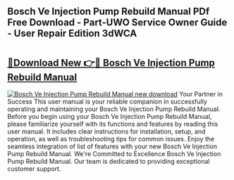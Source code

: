 ## Bosch Ve Injection Pump Rebuild Manual PDf Free Download - Part-UWO Service Owner Guide - User Repair Edition 3dWCA

# <h2><a href="http://bc32485.oget.top/?id=Bosch+Ve+Injection+Pump+Rebuild+Manual">🔗Download New 👉🔴 Bosch Ve Injection Pump Rebuild Manual</a></h2>

[![Bosch Ve Injection Pump Rebuild Manual new download](https://i.imgur.com/5g1atiW.png)](http://bc32485.oget.top/?id=Bosch+Ve+Injection+Pump+Rebuild+Manual)
Your Partner in Success This user manual is your reliable companion in successfully operating and maintaining your Bosch Ve Injection Pump Rebuild Manual. Before you begin using your Bosch Ve Injection Pump Rebuild Manual, please familiarize yourself with its functions and features by reading this user manual. It includes clear instructions for installation, setup, and operation, as well as troubleshooting tips for common issues. Enjoy the seamless integration of list of features with your new Bosch Ve Injection Pump Rebuild Manual. We're Committed to Excellence Bosch Ve Injection Pump Rebuild Manual. Our team is dedicated to providing exceptional customer support.
